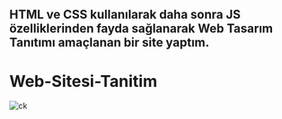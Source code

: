 ## HTML ve CSS kullanılarak daha sonra JS özelliklerinden fayda sağlanarak Web Tasarım Tanıtımı amaçlanan bir site yaptım.

# Web-Sitesi-Tanitim


![ck](https://github.com/chnkrpck/Web-Sitesi-Tan-t-m/assets/155360321/c113ac80-54c6-49d4-b3d1-8bddf8534cfb)
